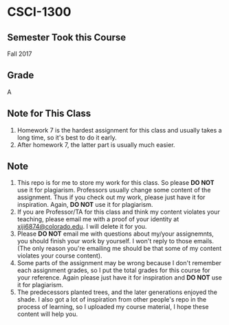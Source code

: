 # CSCI-1300


## Semester Took this Course
Fall 2017

## Grade
A

## Note for This Class
1. Homework 7 is the hardest assignment for this class and usually takes a long time, so it's best to do it early.
2. After homework 7, the latter part is usually much easier.

## Note
1. This repo is for me to store my work for this class. So please **DO NOT** use it for plagiarism. Professors usually change some content of the assignment. Thus if you check out my work, please just have it for inspiration. Again, **DO NOT** use it for plagiarism.
2. If you are Professor/TA for this class and think my content violates your teaching, please email me with a proof of your identity at xiji6874@colorado.edu. I will delete it for you.
3. Please **DO NOT** email me with questions about my/your assignemnts, you should finish your work by yourself. I won't reply to those emails. (The only reason you're emailing me should be that some of my content violates your course content).
4. Some parts of the assignment may be wrong because I don't remember each assignment grades, so I put the total grades for this course for your reference. Again please just have it for inspiration and **DO NOT** use it for plagiarism.
5. The predecessors planted trees, and the later generations enjoyed the shade. I also got a lot of inspiration from other people's repo in the process of learning, so I uploaded my course material, I hope these content will help you.